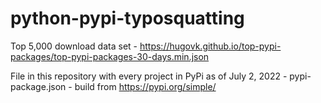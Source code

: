# python-pypi-typosquatting

Top 5,000 download data set - https://hugovk.github.io/top-pypi-packages/top-pypi-packages-30-days.min.json

File in this repository with every project in PyPi as of July 2, 2022 - pypi-package.json - build from https://pypi.org/simple/


